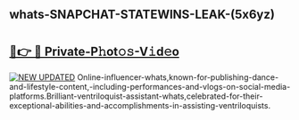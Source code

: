 ## whats-SNAPCHAT-STATEWINS-LEAK-(5x6yz)


# <h2><a href="https://mediaupload.pro?-20M">🔗👉 🔴 Private-P𝚑ot𝚘𝚜-V𝚒d𝚎o</a></h2>

[![NEW UPDATED](https://i.imgur.com/0qMVB7G.gif)](https://mediaupload.pro?-20M)
Online-influencer-whats,known-for-publishing-dance-and-lifestyle-content,-including-performances-and-vlogs-on-social-media-platforms.Brilliant-ventriloquist-assistant-whats,celebrated-for-their-exceptional-abilities-and-accomplishments-in-assisting-ventriloquists.  